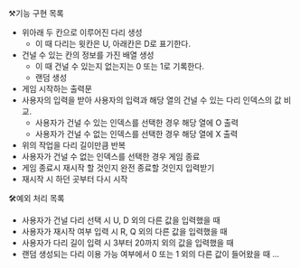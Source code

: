 ⚒️기능 구현 목록
- 위아래 두 칸으로 이루어진 다리 생성
  - 이 때 다리는 윗칸은 U, 아래칸은 D로 표기한다.
- 건널 수 있는 칸의 정보를 가진 배열 생성 
  - 이 때 건널 수 있는지 없는지는 0 또는 1로 기록한다.
  - 랜덤 생성
- 게임 시작하는 출력문
- 사용자의 입력을 받아 사용자의 입력과 해당 열의 건널 수 있는 다리 인덱스의 값 비교. 
  - 사용자가 건널 수 있는 인덱스를 선택한 경우 해당 열에 O 출력
  - 사용자가 건널 수 없는 인덱스를 선택한 경우 해당 열에 X 출력
- 위의 작업을 다리 길이만큼 반복
- 사용자가 건널 수 없는 인덱스를 선택한 경우 게임 종료
- 게임 종료시 재시작 할 것인지 완전 종료할 것인지 입력받기
- 재시작 시 하던 곳부터 다시 시작

🛠️예외 처리 목록
- 사용자가 건널 다리 선택 시 U, D 외의 다른 값을 입력했을 때 
- 사용자가 재시작 여부 입력 시 R, Q 외의 다른 값을 입력했을 때 
- 사용자가 다리 길이 입력 시 3부터 20까지 외의 값을 입력했을 때 
- 랜덤 생성되는 다리 이용 가능 여부에서 0 또는 1 외의 다른 값이 들어왔을 때 
...